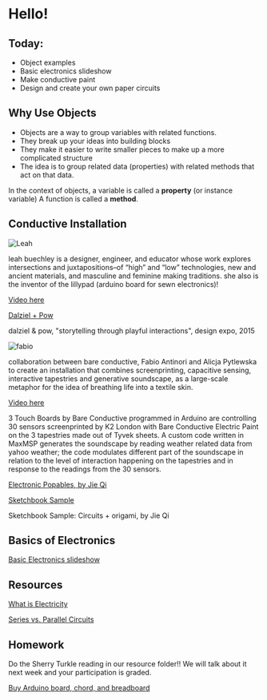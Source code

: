 # Hello!

## Today:
- Object examples
- Basic electronics slideshow
- Make conductive paint
- Design and create your own paper circuits

## Why Use Objects
- Objects are a way to group variables with related functions.
- They break up your ideas into building blocks
- They make it easier to write smaller pieces to make up a more complicated structure
- The idea is to group related data (properties) with related methods that act on that data.

In the context of objects, a variable is called a **property** (or instance variable)
A function is called a **method**.

## Conductive Installation

![Leah](http://amandaagricola.com/2017/IA2/wp-content/uploads/2017/01/IMG_1846-002.jpg)

leah buechley is a designer, engineer, and educator whose work explores intersections and juxtapositions–of “high” and “low” technologies, new and ancient materials, and masculine and feminine making traditions. she also is the inventor of the lillypad (arduino board for sewn electronics)!

[Video here](https://www.youtube.com/embed/r9j8DIHXSKA?ecver=1)

[Dalziel + Pow](https://player.vimeo.com/video/121878247)

dalziel & pow, "storytelling through playful interactions", design expo, 2015

![fabio](http://amandaagricola.com/2017/IA2/wp-content/uploads/2017/01/MAK_16.jpg)

collaboration between bare conductive, Fabio Antinori and Alicja Pytlewska to create an installation that combines screenprinting, capacitive sensing, interactive tapestries and generative soundscape, as a large-scale metaphor for the idea of breathing life into a textile skin.

[Video here](https://player.vimeo.com/video/79820006)

3 Touch Boards by Bare Conductive programmed in Arduino are controlling 30 sensors screenprinted by K2 London with Bare Conductive Electric Paint on the 3 tapestries made out of Tyvek sheets. A custom code written in MaxMSP generates the soundscape by reading weather related data from yahoo weather; the code modulates different part of the soundscape in relation to the level of interaction happening on the tapestries and in response to the readings from the 30 sensors.

[Electronic Popables, by Jie Qi](https://www.youtube.com/embed/AI-6wMlaVTc?ecver=1)

[Sketchbook Sample](https://www.youtube.com/embed/6jUhnLCJ5z8?ecver=1)

Sketchbook Sample: Circuits + origami, by Jie Qi

## Basics of Electronics

[Basic Electronics slideshow](https://docs.google.com/presentation/d/e/2PACX-1vT9A6njjJHLYjuiAWf8yAwAwutkQpMK56j4A5F16jlG4U3EqPiz2Dgig1uHRrR_JVf-KWspxhTZqr9t/pub?start=false&loop=false&delayms=3000)

## Resources

[What is Electricity](https://learn.sparkfun.com/tutorials/what-is-electricity)

[Series vs. Parallel Circuits](https://learn.sparkfun.com/tutorials/series-and-parallel-circuits)

## Homework

Do the Sherry Turkle reading in our resource folder!! We will talk about it next week and your participation is graded.

[Buy Arduino board, chord, and breadboard](https://www.adafruit.com/product/193)
